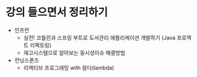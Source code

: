 # 강의 들으면서 정리하기

- 인프런
    - 실전! 코틀린과 스프링 부트로 도서관리 애플리케이션 개발하기 (Java 프로젝트 리팩토링)
    - 재고시스템으로 알아보는 동시성이슈 해결방법
- 런닝스푼즈
    - 리액티브 프로그래밍 with 람다(lambda)